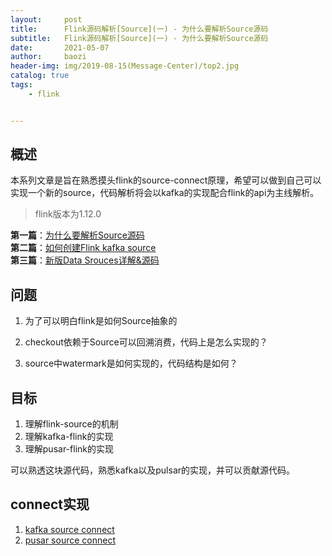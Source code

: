 ```yaml
---
layout:     post
title:      Flink源码解析[Source](一) - 为什么要解析Source源码
subtitle:   Flink源码解析[Source](一) - 为什么要解析Source源码
date:       2021-05-07
author:     baozi
header-img: img/2019-08-15(Message-Center)/top2.jpg
catalog: true 						
tags:								
    - flink


---
```


## 概述

本系列文章是旨在熟悉摸头flink的source-connect原理，希望可以做到自己可以实现一个新的source，代码解析将会以kafka的实现配合flink的api为主线解析。

>  flink版本为1.12.0

**第一篇**：[为什么要解析Source源码](https://shibd.github.io/2021/05/07/flink-source-1/)<br>
**第二篇**：[如何创建Flink kafka source](https://shibd.github.io/2021/05/11/flink-source-2/)<br>
**第三篇**：[新版Data Srouces详解&源码](https://shibd.github.io/2021/05/14/flink-source-3/)<br>



## 问题

1. 为了可以明白flink是如何Source抽象的

2. checkout依赖于Source可以回溯消费，代码上是怎么实现的？
3. source中watermark是如何实现的，代码结构是如何？

## 目标

1. 理解flink-source的机制
2. 理解kafka-flink的实现
3. 理解pusar-flink的实现

可以熟透这块源代码，熟悉kafka以及pulsar的实现，并可以贡献源代码。

## connect实现

1. [kafka source connect]()
2. [pusar source connect]()

